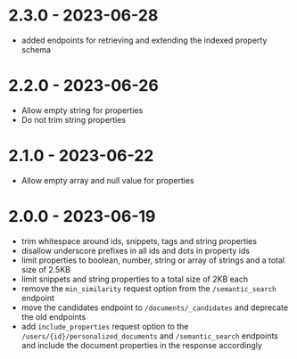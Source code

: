 # 2.3.0 - 2023-06-28

- added endpoints for retrieving and extending the
  indexed property schema

# 2.2.0 - 2023-06-26
- Allow empty string for properties
- Do not trim string properties

# 2.1.0 - 2023-06-22
- Allow empty array and null value for properties

# 2.0.0 - 2023-06-19

- trim whitespace around ids, snippets, tags and string properties
- disallow underscore prefixes in all ids and dots in property ids
- limit properties to boolean, number, string or array of strings and a total size of 2.5KB
- limit snippets and string properties to a total size of 2KB each
- remove the `min_similarity` request option from the `/semantic_search` endpoint
- move the candidates endpoint to `/documents/_candidates` and deprecate the old endpoints
- add `include_properties` request option to the `/users/{id}/personalized_documents` and `/semantic_search` endpoints and include the document properties in the response accordingly
